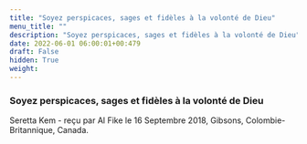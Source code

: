 ```yaml
---
title: "Soyez perspicaces, sages et fidèles à la volonté de Dieu"
menu_title: ""
description: "Soyez perspicaces, sages et fidèles à la volonté de Dieu"
date: 2022-06-01 06:00:01+00:479
draft: False
hidden: True
weight:
---
```

### Soyez perspicaces, sages et fidèles à la volonté de Dieu

Seretta Kem - reçu par Al Fike le 16 Septembre 2018, Gibsons, Colombie-Britannique, Canada.



